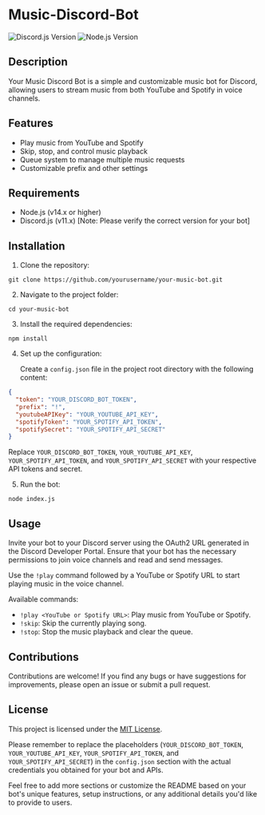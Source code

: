# Music-Discord-Bot

![Discord.js Version](https://img.shields.io/badge/discord.js-v11.6.4-blue.svg)
![Node.js Version](https://img.shields.io/badge/node.js-v14.x-green.svg)

## Description

Your Music Discord Bot is a simple and customizable music bot for Discord, allowing users to stream music from both YouTube and Spotify in voice channels.

## Features

- Play music from YouTube and Spotify
- Skip, stop, and control music playback
- Queue system to manage multiple music requests
- Customizable prefix and other settings

## Requirements

- Node.js (v14.x or higher)
- Discord.js (v11.x) [Note: Please verify the correct version for your bot]

## Installation

1. Clone the repository:

```
git clone https://github.com/yourusername/your-music-bot.git
```

2. Navigate to the project folder:

```
cd your-music-bot
```

3. Install the required dependencies:

```
npm install
```

4. Set up the configuration:

   Create a `config.json` file in the project root directory with the following content:

```json
{
  "token": "YOUR_DISCORD_BOT_TOKEN",
  "prefix": "!",
  "youtubeAPIKey": "YOUR_YOUTUBE_API_KEY",
  "spotifyToken": "YOUR_SPOTIFY_API_TOKEN",
  "spotifySecret": "YOUR_SPOTIFY_API_SECRET"
}
```

Replace `YOUR_DISCORD_BOT_TOKEN`, `YOUR_YOUTUBE_API_KEY`, `YOUR_SPOTIFY_API_TOKEN`, and `YOUR_SPOTIFY_API_SECRET` with your respective API tokens and secret.

5. Run the bot:

```
node index.js
```

## Usage

Invite your bot to your Discord server using the OAuth2 URL generated in the Discord Developer Portal. Ensure that your bot has the necessary permissions to join voice channels and read and send messages.

Use the `!play` command followed by a YouTube or Spotify URL to start playing music in the voice channel.

Available commands:
- `!play <YouTube or Spotify URL>`: Play music from YouTube or Spotify.
- `!skip`: Skip the currently playing song.
- `!stop`: Stop the music playback and clear the queue.

## Contributions

Contributions are welcome! If you find any bugs or have suggestions for improvements, please open an issue or submit a pull request.

## License

This project is licensed under the [MIT License](LICENSE).

Please remember to replace the placeholders (`YOUR_DISCORD_BOT_TOKEN`, `YOUR_YOUTUBE_API_KEY`, `YOUR_SPOTIFY_API_TOKEN`, and `YOUR_SPOTIFY_API_SECRET`) in the `config.json` section with the actual credentials you obtained for your bot and APIs.

Feel free to add more sections or customize the README based on your bot's unique features, setup instructions, or any additional details you'd like to provide to users.
